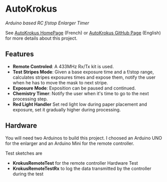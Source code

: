 AutoKrokus
==========

_Arduino based RC f/stop Enlarger Timer_

See [AutoKrokus HomePage](http://fabricator.blog.com/2013/01/23/autokrokus/) (French) or 
[AutoKrokus GitHub Page](http://fabricebenoit.github.com/AutoKrokus/) (English) for more details about this project.

Features
--------

- **Remote Controled**: A 433MHz Rx/Tx kit is used.
- **Test Stripes Mode**: Given a base exposure time and a f/stop range, calculates stripes exposures times and expose them, notify the user when he has to move the mask to next stripe.
- **Exposure Mode**: Exposition can be paused and continued.
- **Chemistry Timer**: Notify the user when it's time to go to the next processing step.
- **Red Light Handler** Set red light low during paper placement and exposure, set it gradually higher during processing.

Hardware
--------

You will need two Arduinos to build this project.
I choosed an Arduino UNO for the enlarger and an Arduino Mini for the remote controller.

Test sketches are 

- **KrokusRemoteTest** for the remote controller Hardware Test
- **KrokusRemoteTestRx** to log the data transmitted by the controller during the test
